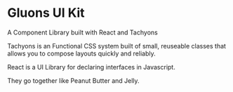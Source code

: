 # Gluons UI Kit

A Component Library built with React and Tachyons

Tachyons is an Functional CSS system built of small, reuseable classes that allows you to compose layouts quickly and reliably.

React is a UI Library for declaring interfaces in Javascript.

They go together like Peanut Butter and Jelly.
